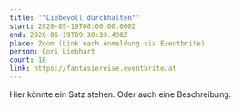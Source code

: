 ```yaml
---
title: '"Liebevoll durchhalten"'
start: 2020-05-19T08:00:00.000Z
end: 2020-05-19T09:30:33.490Z
place: Zoom (Link nach Anmeldung via Eventbrite)
person: Cori Liebhart
count: 18
link: https://fantasiereise.eventbrite.at
---
```


Hier könnte ein Satz stehen. Oder auch eine Beschreibung.
